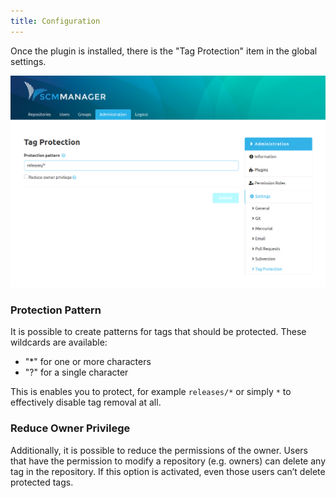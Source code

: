 ```yaml
---
title: Configuration
---
```

Once the plugin is installed, there is the "Tag Protection" item in the global settings.

![Tag Protection Overview](assets/overview.png)

### Protection Pattern

It is possible to create patterns for tags that should be protected. These wildcards are available:

* "*\" for one or more characters
* "?" for a single character

This is enables you to protect, for example `releases/*` or simply `*` to effectively disable tag removal at all.

### Reduce Owner Privilege

Additionally, it is possible to reduce the permissions of the owner. Users that have the permission to modify a repository (e.g. owners) can delete any tag in the repository. If this option is activated, even those users can’t delete protected tags.
